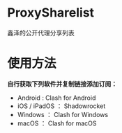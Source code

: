 # ProxySharelist
鑫泽的公开代理分享列表

# 使用方法
**自行获取下列软件并复制链接添加订阅：**
 - Android : Clash for Android
 - iOS / iPadOS ： Shadowrocket
 - Windows ： Clash for Windows
 - macOS ： Clash for macOS

# 
